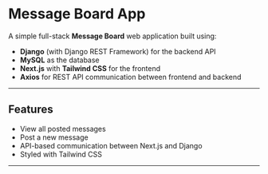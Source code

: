 #  Message Board App

A simple full-stack **Message Board** web application built using:

-  **Django** (with Django REST Framework) for the backend API
-  **MySQL** as the database
-  **Next.js** with **Tailwind CSS** for the frontend
-  **Axios** for REST API communication between frontend and backend

---

##  Features

-  View all posted messages
-  Post a new message
-  API-based communication between Next.js and Django
-  Styled with Tailwind CSS

---


